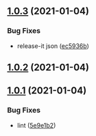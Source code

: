 ## [1.0.3](https://github.com/talkyjs/talkyjs-core/compare/v1.0.2...v1.0.3) (2021-01-04)


### Bug Fixes

* release-it json ([ec5936b](https://github.com/talkyjs/talkyjs-core/commit/ec5936bb2a0d112021e8686b40da25a8a9f20639))



## [1.0.2](https://github.com/talkyjs/talkyjs-core/compare/v1.0.1...v1.0.2) (2021-01-04)



## [1.0.1](https://github.com/talkyjs/talkyjs-core/compare/v1.0.0...v1.0.1) (2021-01-04)


### Bug Fixes

* lint ([5e9e1b2](https://github.com/talkyjs/talkyjs-core/commit/5e9e1b251be9f4fae8226494bdf9a57ce3906fdd))



